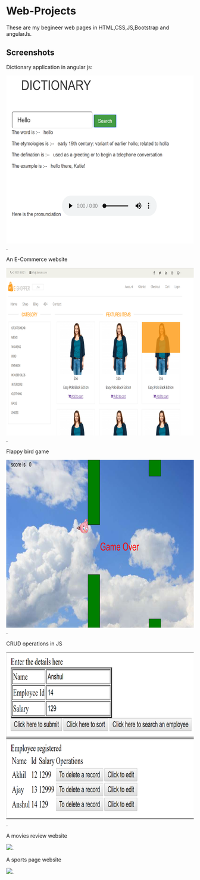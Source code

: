 # Web-Projects
These are my begineer web pages in HTML,CSS,JS,Bootstrap and angularJs.

## Screenshots

Dictionary application in angular js:

<img src="https://github.com/AkhilDixit1998/Web-Projects/blob/master/web%20images/dictionary.PNG" height="450">.

An E-Commerce website

<img src="https://github.com/AkhilDixit1998/Web-Projects/blob/master/web%20images/ecommerce.PNG" height="450">.

Flappy bird game

<img src="https://github.com/AkhilDixit1998/Web-Projects/blob/master/web%20images/flappybird.PNG" height="450">.

CRUD operations in JS

<img src="https://github.com/AkhilDixit1998/Web-Projects/blob/master/web%20images/jsentry.PNG" height="450">.

A movies review website

<img src="https://github.com/AkhilDixit1998/Web-Projects/blob/master/web%20images/movies.PNG" height="450">.

A sports page website

<img src="https://github.com/AkhilDixit1998/Web-Projects/blob/master/web%20images/sports.PNG" height="450">.



